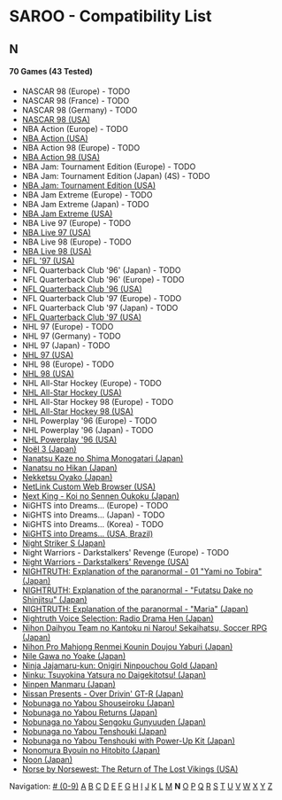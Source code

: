 # SAROO - Compatibility List

## N

#### 70 Games (43 Tested)

- NASCAR 98 (Europe) - TODO
- NASCAR 98 (France) - TODO
- NASCAR 98 (Germany) - TODO
- [NASCAR 98 (USA)](../../../Regions/Retails/USA/T-5028H/01/README.md)
- NBA Action (Europe) - TODO
- [NBA Action (USA)](../../../Regions/Retails/USA/MK-81103/01/README.md)
- NBA Action 98 (Europe) - TODO
- [NBA Action 98 (USA)](../../../Regions/Retails/USA/MK-81124/01/README.md)
- NBA Jam: Tournament Edition (Europe) - TODO
- NBA Jam: Tournament Edition (Japan) (4S) - TODO
- [NBA Jam: Tournament Edition (USA)](../../../Regions/Retails/USA/T-8102H/01/README.md)
- NBA Jam Extreme (Europe) - TODO
- NBA Jam Extreme (Japan) - TODO
- [NBA Jam Extreme (USA)](../../../Regions/Retails/USA/T-8120H/01/README.md)
- NBA Live 97 (Europe) - TODO
- [NBA Live 97 (USA)](../../../Regions/Retails/USA/T-5015H/01/README.md)
- NBA Live 98 (Europe) - TODO
- [NBA Live 98 (USA)](../../../Regions/Retails/USA/T-5027H/01/README.md)
- [NFL '97 (USA)](../../../Regions/Retails/USA/MK-81111/01/README.md)
- NFL Quarterback Club '96' (Japan) - TODO
- NFL Quarterback Club '96' (Europe) - TODO
- [NFL Quarterback Club '96 (USA)](../../../Regions/Retails/USA/T-8109H/01/README.md)
- NFL Quarterback Club '97 (Europe) - TODO
- NFL Quarterback Club '97 (Japan) - TODO
- [NFL Quarterback Club '97 (USA)](../../../Regions/Retails/USA/T-8136H/01/README.md)
- NHL 97 (Europe) - TODO
- NHL 97 (Germany) - TODO
- NHL 97 (Japan) - TODO
- [NHL 97 (USA)](../../../Regions/Retails/USA/T-5016H/01/README.md)
- NHL 98 (Europe) - TODO
- [NHL 98 (USA)](../../../Regions/Retails/USA/T-5026H/01/README.md)
- NHL All-Star Hockey (Europe) - TODO
- [NHL All-Star Hockey (USA)](../../../Regions/Retails/USA/MK-81002/01/README.md)
- NHL All-Star Hockey 98 (Europe) - TODO
- [NHL All-Star Hockey 98 (USA)](../../../Regions/Retails/USA/MK-81122/01/README.md)
- NHL Powerplay '96 (Europe) - TODO
- NHL Powerplay '96 (Japan) - TODO
- [NHL Powerplay '96 (USA)](../../../Regions/Retails/USA/T-07013H/01/README.md)
- [Noël 3 (Japan)](../../../Regions/Retails/Japan/T-22205G/01/README.md)
- [Nanatsu Kaze no Shima Monogatari (Japan)](../../../Regions/Retails/Japan/T-35501G/01/README.md)
- [Nanatsu no Hikan (Japan)](../../../Regions/Retails/Japan/T-7616G/01/README.md)
- [Nekketsu Oyako (Japan)](../../../Regions/Retails/Japan/T-1802G/01/README.md)
- [NetLink Custom Web Browser (USA)](../../../Regions/Retails/USA/T-319-01H/01/README.md)
- [Next King - Koi no Sennen Oukoku (Japan)](../../../Regions/Retails/Japan/T-13328G/01/README.md)
- NiGHTS into Dreams... (Europe) - TODO
- NiGHTS into Dreams... (Japan) - TODO
- NiGHTS into Dreams... (Korea) - TODO
- [NiGHTS into Dreams... (USA, Brazil)](../../../Regions/Retails/USA/MK-81020/01/README.md)
- [Night Striker S (Japan)](../../../Regions/Retails/Japan/T-19901G/01/README.md)
- Night Warriors - Darkstalkers' Revenge (Europe) - TODO
- [Night Warriors - Darkstalkers' Revenge (USA)](../../../Regions/Retails/USA/T-1208H/01/README.md)
- [NIGHTRUTH: Explanation of the paranormal - 01 "Yami no Tobira" (Japan)](../../../Regions/Retails/Japan/T-20204G/01/README.md)
- [NIGHTRUTH: Explanation of the paranormal - "Futatsu Dake no Shinjitsu" (Japan)](../../../Regions/Retails/Japan/T-36201G/01/README.md)
- [NIGHTRUTH: Explanation of the paranormal - "Maria" (Japan)](../../../Regions/Retails/Japan/T-20206G/01/README.md)
- [Nightruth Voice Selection: Radio Drama Hen (Japan)](../../../Regions/Retails/Japan/T-20207G/01/README.md)
- [Nihon Daihyou Team no Kantoku ni Narou! Sekaihatsu, Soccer RPG (Japan)](../../../Regions/Retails/Japan/T-35504G/01/README.md)
- [Nihon Pro Mahjong Renmei Kounin Doujou Yaburi (Japan)](../../../Regions/Retails/Japan/T-18714G/01/README.md)
- [Nile Gawa no Yoake (Japan)](../../../Regions/Retails/Japan/T-9106G/01/README.md)
- [Ninja Jajamaru-kun: Onigiri Ninpouchou Gold (Japan)](../../../Regions/Retails/Japan/T-5709G/01/README.md)
- [Ninku: Tsuyokina Yatsura no Daigekitotsu! (Japan)](../../../Regions/Retails/Japan/GS-9036/01/README.md)
- [Ninpen Manmaru (Japan)](../../../Regions/Retails/Japan/T-35502G/01/README.md)
- [Nissan Presents - Over Drivin' GT-R (Japan)](../../../Regions/Retails/Japan/T-10613G/01/README.md)
- [Nobunaga no Yabou Shouseiroku (Japan)](../../../Regions/Retails/Japan/T-7664G/01/README.md)
- [Nobunaga no Yabou Returns (Japan)](../../../Regions/Retails/Japan/T-7614G/01/README.md)
- [Nobunaga no Yabou Sengoku Gunyuuden (Japan)](../../../Regions/Retails/Japan/T-7658G/01/README.md)
- [Nobunaga no Yabou Tenshouki (Japan)](../../../Regions/Retails/Japan/T-7605G/01/README.md)
- [Nobunaga no Yabou Tenshouki with Power-Up Kit (Japan)](../../../Regions/Retails/Japan/T-7643G/01/README.md)
- [Nonomura Byouin no Hitobito (Japan)](../../../Regions/Retails/Japan/T-28001G/01/README.md)
- [Noon (Japan)](../../../Regions/Retails/Japan/T-5206G/01/README.md)
- [Norse by Norsewest: The Return of The Lost Vikings (USA)](../../../Regions/Retails/USA/T-12522H/01/README.md)

Navigation:
[# (0-9)](./09.md) [A](./A.md) [B](./B.md) [C](./C.md) [D](./D.md) [E](./E.md) [F](./F.md) [G](./G.md) [H](./H.md) [I](./I.md) [J](./J.md) [K](./K.md) [L](./L.md) [M](./M.md) **N** [O](./O.md) [P](./P.md) [Q](./Q.md) [R](./R.md) [S](./S.md) [T](./T.md) [U](./U.md) [V](./V.md) [W](./W.md) [X](./X.md) [Y](./Y.md) [Z](./Z.md)
